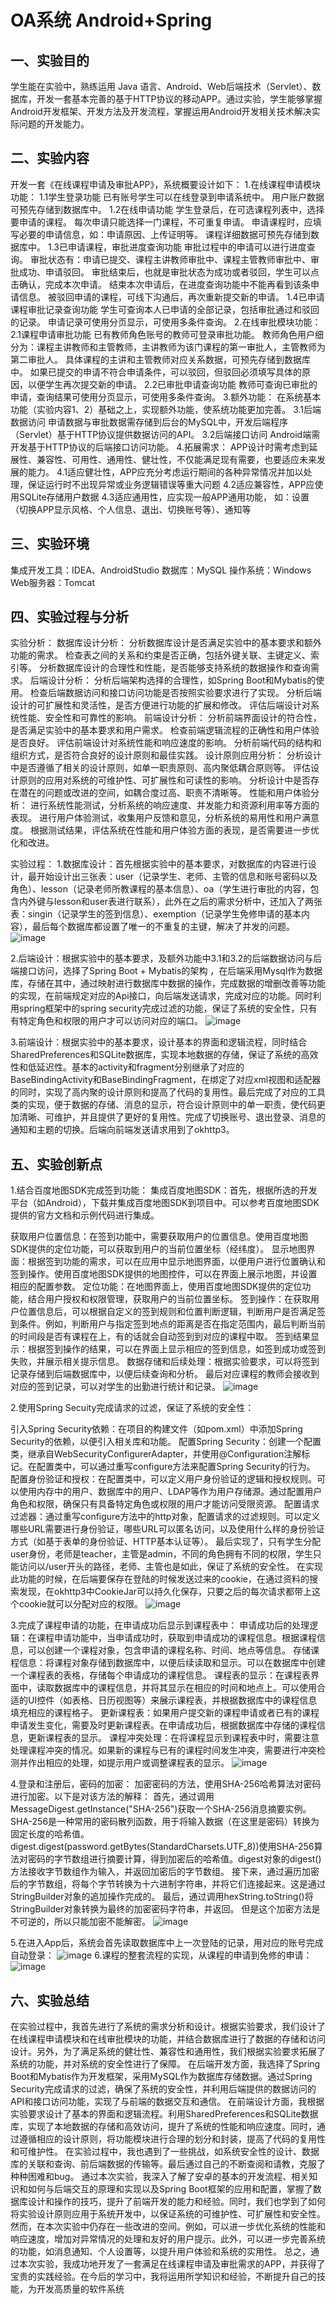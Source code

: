 # OA系统 Android+Spring
## 一、实验目的
学生能在实验中，熟练运用 Java 语言、Android、Web后端技术（Servlet）、数据库，开发一套基本完善的基于HTTP协议的移动APP。通过实验，学生能够掌握Android开发框架、开发方法及开发流程，掌握运用Android开发相关技术解决实际问题的开发能力。
## 二、实验内容
开发一套《在线课程申请及审批APP》，系统概要设计如下：
1.在线课程申请模块功能：
1.1学生登录功能
已有账号学生可以在线登录到申请系统中。
用户账户数据可预先存储到数据库中。
1.2在线申请功能
学生登录后，在可选课程列表中，选择要申请的课程。
每次申请只能选择一门课程，不可重复申请。
申请课程时，应填写必要的申请信息，如：申请原因、上传证明等。
课程详细数据可预先存储到数据库中。
1.3已申请课程，审批进度查询功能
审批过程中的申请可以进行进度查询。
审批状态有：申请已提交、课程主讲教师审批中、课程主管教师审批中、审批成功、申请驳回。
审批结束后，也就是审批状态为成功或者驳回，学生可以点击确认，完成本次申请。
结束本次申请后，在进度查询功能中不能再看到该条申请信息。
被驳回申请的课程，可线下沟通后，再次重新提交新的申请。
1.4已申请课程审批记录查询功能
学生可查询本人已申请的全部记录，包括审批通过和驳回的记录。
申请记录可使用分页显示，可使用多条件查询。
2.在线审批模块功能：
2.1课程申请审批功能
已有教师角色账号的教师可登录审批功能。
教师角色用户细分为：课程主讲教师和主管教师，主讲教师为该门课程的第一审批人，主管教师为第二审批人。
具体课程的主讲和主管教师对应关系数据，可预先存储到数据库中。
如果已提交的申请不符合申请条件，可以驳回，但驳回必须填写具体的原因，以便学生再次提交新的申请。
2.2已审批申请查询功能
教师可查询已审批的申请，查询结果可使用分页显示，可使用多条件查询。
3.额外功能：
在系统基本功能（实验内容1、2）基础之上，实现额外功能，使系统功能更加完善。
3.1后端数据访问
申请数据与审批数据需存储到后台的MySQL中，开发后端程序（Servlet）基于HTTP协议提供数据访问的API。
3.2后端接口访问
Android端需开发基于HTTP协议的后端接口访问功能。
4.拓展需求：
APP设计时需考虑到延展性、兼容性、可用性、通用性、健壮性，不仅能满足现有需要，也要适应未来发展的能力。
4.1适应健壮性，APP应充分考虑运行期间的各种异常情况并加以处理，保证运行时不出现异常或业务逻辑错误等重大问题
4.2适应兼容性，APP应使用SQLite存储用户数据
4.3适应通用性，应实现一般APP通用功能，
如：设置（切换APP显示风格、个人信息、退出、切换账号等）、通知等

## 三、实验环境
集成开发工具：IDEA、AndroidStudio
数据库：MySQL
操作系统：Windows
Web服务器：Tomcat

## 四、实验过程与分析
实验分析：
数据库设计分析：
分析数据库设计是否满足实验中的基本要求和额外功能的需求。
检查表之间的关系和约束是否正确，包括外键关联、主键定义、索引等。
分析数据库设计的合理性和性能，是否能够支持系统的数据操作和查询需求。
后端设计分析：
分析后端架构选择的合理性，如Spring Boot和Mybatis的使用。
检查后端数据访问和接口访问功能是否按照实验要求进行了实现。
分析后端设计的可扩展性和灵活性，是否方便进行功能的扩展和修改。
评估后端设计对系统性能、安全性和可靠性的影响。
前端设计分析：
分析前端界面设计的符合性，是否满足实验中的基本要求和用户需求。
检查前端逻辑流程的正确性和用户体验是否良好。
评估前端设计对系统性能和响应速度的影响。
分析前端代码的结构和组织方式，是否符合良好的设计原则和最佳实践。
设计原则应用分析：
分析设计中是否遵循了相关的设计原则，如单一职责原则、高内聚低耦合原则等。
评估设计原则的应用对系统的可维护性、可扩展性和可读性的影响。
分析设计中是否存在潜在的问题或改进的空间，如耦合度过高、职责不清晰等。
性能和用户体验分析：
进行系统性能测试，分析系统的响应速度、并发能力和资源利用率等方面的表现。
进行用户体验测试，收集用户反馈和意见，分析系统的易用性和用户满意度。
根据测试结果，评估系统在性能和用户体验方面的表现，是否需要进一步优化和改进。

实验过程：
1.数据库设计：首先根据实验中的基本要求，对数据库的内容进行设计，最开始设计出三张表：user（记录学生、老师、主管的信息和账号密码以及角色）、lesson（记录老师所教课程的基本信息）、oa（学生进行审批的内容，包含内外键与lesson和user表进行联系），此外在之后的需求分析中，还加入了两张表：singin（记录学生的签到信息）、exemption（记录学生免修申请的基本内容），最后每个数据库都设置了唯一的不重复的主键，解决了并发的问题。
![image](https://github.com/ShYyy121/OA/assets/145829122/1064524d-1a76-4408-9136-75a8c1d92ce3)

2.后端设计：根据实验中的基本要求，及额外功能中3.1和3.2的后端数据访问与后端接口访问，选择了Spring Boot + Mybatis的架构 ，在后端采用Mysql作为数据库，存储在其中，通过映射进行数据库中数据的操作，完成数据的增删改善等功能的实现，在前端规定对应的Api接口，向后端发送请求，完成对应的功能。同时利用spring框架中的spring security完成过滤的功能，保证了系统的安全性，只有有特定角色和权限的用户才可以访问对应的端口。
![image](https://github.com/ShYyy121/OA/assets/145829122/3f8b8dc6-a930-46c0-8089-73902f2f528a)

3.前端设计：根据实验中的基本要求，设计基本的界面和逻辑流程，同时结合SharedPreferences和SQLite数据库，实现本地数据的存储，保证了系统的高效性和低延迟性。基本的activity和fragment分别继承了对应的BaseBindingActivity和BaseBindingFragment，在绑定了对应xml视图和适配器的同时，实现了高内聚的设计原则和提高了代码的复用性。最后完成了对应的工具类的实现，便于数据的存储、消息的显示，符合设计原则中的单一职责，使代码更加清晰、可维护，并且提供了更好的复用性。完成了切换账号、退出登录、消息的通知和主题的切换。后端向前端发送请求用到了okhttp3。

## 五、实验创新点
1.结合百度地图SDK完成签到功能：
集成百度地图SDK：首先，根据所选的开发平台（如Android），下载并集成百度地图SDK到项目中。可以参考百度地图SDK提供的官方文档和示例代码进行集成。


获取用户位置信息：在签到功能中，需要获取用户的位置信息。使用百度地图SDK提供的定位功能，可以获取到用户的当前位置坐标（经纬度）。
显示地图界面：根据签到功能的需求，可以在应用中显示地图界面，以便用户进行位置确认和签到操作。使用百度地图SDK提供的地图控件，可以在界面上展示地图，并设置相应的配置参数。
定位功能：在地图界面上，使用百度地图SDK提供的定位功能，结合用户授权和权限管理，获取用户的当前位置坐标。
签到操作：在获取用户位置信息后，可以根据自定义的签到规则和位置判断逻辑，判断用户是否满足签到条件。例如，判断用户与指定签到地点的距离是否在指定范围内，最后判断当前的时间段是否有课程在上，有的话就会自动签到到对应的课程中取。
签到结果显示：根据签到操作的结果，可以在界面上显示相应的签到信息，如签到成功或签到失败，并展示相关提示信息。
数据存储和后续处理：根据实验要求，可以将签到记录存储到后端数据库中，以便后续查询和分析。
最后对应课程的教师会接收到对应的签到记录，可以对学生的出勤进行统计和记录。
![image](https://github.com/ShYyy121/OA/assets/145829122/a50ed2a1-5116-44fa-a729-5d0730cd155e)

2.使用Spring Secuity完成请求的过滤，保证了系统的安全性：


引入Spring Security依赖：在项目的构建文件（如pom.xml）中添加Spring Security的依赖，以便引入相关库和功能。
配置Spring Security：创建一个配置类，继承自WebSecurityConfigurerAdapter，并使用@Configuration注解标记。在配置类中，可以通过重写configure方法来配置Spring Security的行为。
配置身份验证和授权：在配置类中，可以定义用户身份验证的逻辑和授权规则。可以使用内存中的用户、数据库中的用户、LDAP等作为用户存储源。通过配置用户角色和权限，确保只有具备特定角色或权限的用户才能访问受限资源。
配置请求过滤器：通过重写configure方法中的http对象，配置请求的过滤规则。可以定义哪些URL需要进行身份验证，哪些URL可以匿名访问，以及使用什么样的身份验证方式（如基于表单的身份验证、HTTP基本认证等）。
最后实现了，只有学生分配user身份，老师是teacher，主管是admin，不同的角色拥有不同的权限，学生只能访问以/user开头的路径，老师、主管也是如此，保证了系统的安全性。
在实现此功能的时候，在后端要保存在登陆的时候发送过来的cookie，在通过资料的搜索发现，在okhttp3中CookieJar可以持久化保存，只要之后的每次请求都带上这个cookie就可以分配对应的权限。
![image](https://github.com/ShYyy121/OA/assets/145829122/149c83a3-3132-4ea8-bb41-88a46ac63445)

3.完成了课程申请的功能，在申请成功后显示到课程表中：
申请成功后的处理逻辑：在课程申请功能中，当申请成功时，获取到申请成功的课程信息。根据课程信息，可以创建一个课程对象，包含申请的课程名称、时间、地点等信息。
存储课程信息：将课程对象存储到数据库中，以便后续读取和显示。可以在数据库中创建一个课程表的表格，存储每个申请成功的课程信息。
课程表的显示：在课程表界面中，读取数据库中的课程信息，并将其显示在相应的时间和地点上。可以使用合适的UI控件（如表格、日历视图等）来展示课程表，并根据数据库中的课程信息填充相应的课程格子。
更新课程表：如果用户提交新的课程申请或者已有的课程申请发生变化，需要及时更新课程表。在申请成功后，根据数据库中存储的课程信息，更新课程表的显示。
课程冲突处理：在将课程显示到课程表中时，需要注意处理课程冲突的情况。如果新的课程与已有的课程时间发生冲突，需要进行冲突检测并作出相应的处理，如提示用户或调整课程表的显示。
![image](https://github.com/ShYyy121/OA/assets/145829122/692ddc37-0401-40b8-9b46-09dd58313c65)

4.登录和注册后，密码的加密：
加密密码的方法，使用SHA-256哈希算法对密码进行加密。以下是对该方法的解释：
首先，通过调用MessageDigest.getInstance("SHA-256")获取一个SHA-256消息摘要实例。SHA-256是一种常用的密码散列函数，用于将输入数据（在这里是密码）转换为固定长度的哈希值。
digest.digest(password.getBytes(StandardCharsets.UTF_8))使用SHA-256算法对密码的字节数组进行摘要计算，得到加密后的哈希值。digest对象的digest()方法接收字节数组作为输入，并返回加密后的字节数组。
接下来，通过遍历加密后的字节数组，将每个字节转换为十六进制字符串，并将它们连接起来。这是通过StringBuilder对象的追加操作完成的。
最后，通过调用hexString.toString()将StringBuilder对象转换为最终的加密密码字符串，并返回。
但是这个加密方法是不可逆的，所以只能加密不能解密。
![image](https://github.com/ShYyy121/OA/assets/145829122/c6936d38-7ea6-4974-92cd-2a7240f9a30f)



5.在进入App后，系统会首先读取数据库中上一次登陆的记录，用对应的账号完成自动登录：
![image](https://github.com/ShYyy121/OA/assets/145829122/57b3633b-3a61-40b8-94a7-13a1d3c2fe20)
6.课程的整套流程的实现，从课程的申请到免修的申请：
![image](https://github.com/ShYyy121/OA/assets/145829122/2483d777-5e8e-48ef-93b5-21a04a975425)


## 六、实验总结
在实验过程中，我首先进行了系统的需求分析和设计。根据实验要求，我们设计了在线课程申请模块和在线审批模块的功能，并结合数据库进行了数据的存储和访问设计。另外，为了满足系统的健壮性、兼容性和通用性，我们根据实验要求拓展了系统的功能，并对系统的安全性进行了保障。
在后端开发方面，我选择了Spring Boot和Mybatis作为开发框架，采用MySQL作为数据库存储数据。通过Spring Security完成请求的过滤，确保了系统的安全性，并利用后端提供的数据访问的API和接口访问功能，实现了与前端的数据交互和通信。
在前端设计方面，我根据实验要求设计了基本的界面和逻辑流程。利用SharedPreferences和SQLite数据库，实现了本地数据的存储和高效访问，提升了系统的性能和响应速度。同时，通过遵循相应的设计原则，将功能模块进行合理的划分和封装，提高了代码的复用性和可维护性。
在实验过程中，我也遇到了一些挑战，如系统安全性的设计、数据库的关联和查询、前后端数据的传输等。最后通过自己的不断查阅和请教，克服了种种困难和bug。
通过本次实验，我深入了解了安卓的基本的开发流程、相关知识和如何与后端交互的原理和实现以及Spring Boot框架的应用和配置，掌握了数据库设计和操作的技巧，提升了前端开发的能力和经验。同时，我们也学到了如何将实验设计原则应用于系统开发中，以保证系统的可维护性、可扩展性和安全性。
然而，在本次实验中仍存在一些改进的空间。例如，可以进一步优化系统的性能和响应速度，增加对异常情况的处理和友好的用户提示。此外，可以进一步完善系统的功能，如消息通知、个人设置等，以提升用户体验和系统的实用性。
总之，通过本次实验，我成功地开发了一套满足在线课程申请及审批需求的APP，并获得了宝贵的实践经验。在今后的学习中，我将运用所学知识和经验，不断提升自己的技能，为开发高质量的软件系统
